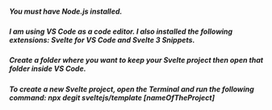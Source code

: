 ##### You must have Node.js installed.
##### I am using VS Code as a code editor. I also installed the following extensions: Svelte for VS Code and Svelte 3 Snippets.
##### Create a folder where you want to keep your Svelte project then open that folder inside VS Code.
##### To create a new Svelte project, open the Terminal and run the following command: npx degit sveltejs/template [nameOfTheProject]
